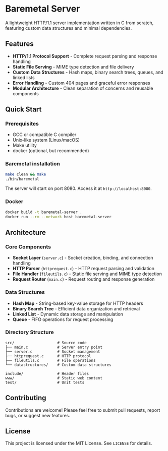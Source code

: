 # Baremetal Server

A lightweight HTTP/1.1 server implementation written in C from scratch, featuring custom data structures and minimal dependencies.

## Features

- **HTTP/1.1 Protocol Support** - Complete request parsing and response handling
- **Static File Serving** - MIME type detection and file delivery
- **Custom Data Structures** - Hash maps, binary search trees, queues, and linked lists
- **Error Handling** - Custom 404 pages and graceful error responses
- **Modular Architecture** - Clean separation of concerns and reusable components

## Quick Start

### Prerequisites

- GCC or compatible C compiler
- Unix-like system (Linux/macOS)
- Make utility
- docker (optional, but recommended)

### Baremetal installation

```bash
make clean && make
./bin/baremetal
```

The server will start on port 8080. Access it at `http://localhost:8080`.

### Docker 

```bash
docker build -t baremetal-server .
docker run --rm --network host baremetal-server
```

## Architecture

### Core Components

- **Socket Layer** (`server.c`) - Socket creation, binding, and connection handling
- **HTTP Parser** (`httprequest.c`) - HTTP request parsing and validation
- **File Handler** (`fileutils.c`) - Static file serving and MIME type detection
- **Request Router** (`main.c`) - Request routing and response generation

### Data Structures

- **Hash Map** - String-based key-value storage for HTTP headers
- **Binary Search Tree** - Efficient data organization and retrieval
- **Linked List** - Dynamic data storage and manipulation
- **Queue** - FIFO operations for request processing

### Directory Structure

```
src/                   # Source code
├── main.c             # Server entry point
├── server.c           # Socket management
├── httprequest.c      # HTTP protocol
├── fileutils.c        # File operations
└── datastructures/    # Custom data structures

include/               # Header files
www/                   # Static web content
test/                  # Unit tests
```

## Contributing

Contributions are welcome! Please feel free to submit pull requests, report bugs, or suggest new features.

## License

This project is licensed under the MIT License. See `LICENSE` for details.
